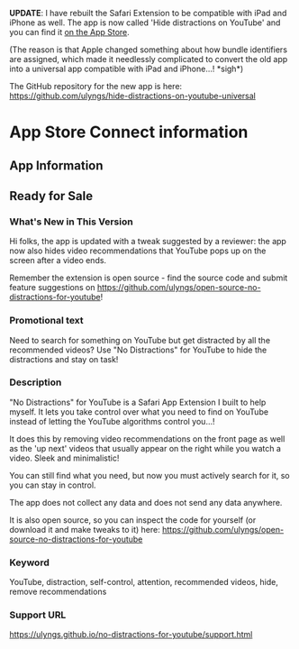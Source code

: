 **UPDATE**: I have rebuilt the Safari Extension to be compatible with iPad and iPhone as well. The app is now called 'Hide distractions on YouTube' and you can find it [on the App Store](https://apps.apple.com/app/id1598123949). 

(The reason is that Apple changed something about how bundle identifiers are assigned, which made it needlessly complicated to convert the old app into a universal app compatible with iPad and iPhone...! \*sigh\*)

The GitHub repository for the new app is here: https://github.com/ulyngs/hide-distractions-on-youtube-universal


# App Store Connect information
## App Information


## Ready for Sale
### What's New in This Version
Hi folks, the app is updated with a tweak suggested by a reviewer: the app now also hides video recommendations that YouTube pops up on the screen after a video ends.

Remember the extension is open source - find the source code and submit feature suggestions on https://github.com/ulyngs/open-source-no-distractions-for-youtube!


### Promotional text
Need to search for something on YouTube but get distracted by all the recommended videos? Use "No Distractions" for YouTube to hide the distractions and stay on task!

### Description
"No Distractions" for YouTube is a Safari App Extension I built to help myself. It lets you take control over what you need to find on YouTube instead of letting the YouTube algorithms control you...!

It does this by removing video recommendations on the front page as well as the 'up next' videos that usually appear on the right while you watch a video. Sleek and minimalistic!

You can still find what you need, but now you must actively search for it, so you can stay in control.

The app does not collect any data and does not send any data anywhere.

It is also open source, so you can inspect the code for yourself (or download it and make tweaks to it) here: https://github.com/ulyngs/open-source-no-distractions-for-youtube

### Keyword
YouTube, distraction, self-control, attention, recommended videos, hide, remove recommendations

### Support URL
https://ulyngs.github.io/no-distractions-for-youtube/support.html
